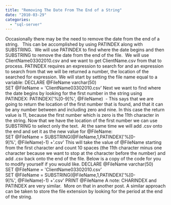 ```yaml
---
title: "Removing The Date From The End of a String"
date: "2010-03-29"
categories: 
  - "sql-server"
---
```


Occasionally there may be the need to remove the date from the end of a string.   This can be accomplished by using PATINDEX along with SUBSTRING.  We will use PATINDEX to find where the date begins and then SUBSTRING to remove the date from the end of the file.  We will use ClientName03302010.csv and we want to get ClientName.csv from that to process. PATINDEX requires an expression to search for and an expression to search from that we will be returned a number, the location of the searched for expression. We will start by setting the file name equal to a variable: DECLARE @FileName varchar(50) SET @FileName = 'ClientName03302010.csv' Next we want to find where the date begins by looking for the first number in the string using PATINDEX: PATINDEX('%\[0-9\]%', @FileName)  - This says that we are going to return the location of the first number that is found, and that it can be any number between and including zero and nine. In this case the return value is 11, because the first number which is zero is the 11th character in the string. Now that we have the location of the first number we can use SUBSTRING to select only the text.  At the same time we will add .csv onto the end and set it as the new value for @FileName: SET @FileName = SUBSTRING(@FileName,1,PATINDEX('%\[0-9\]%', @FileName)-1) +'.csv' This will take the value of @FileName starting from the first character and count 10 spaces (the 11th character minus one character because we want to stop at the character before the number) and add .csv back onto the end of the file. Below is a copy of the code for you to modify yourself if you would like. DECLARE @FileName varchar(50) SET @FileName = 'ClientName03302010.csv' SET @FileName = SUBSTRING(@FileName,1,PATINDEX('%\[0-9\]%', @FileName)-1) +'.csv' PRINT @FileName A note: CHARINDEX and PATINDEX are very similar.  More on that in another post. A similar approach can be taken to store the file extension by looking for the period at the end of the string.
